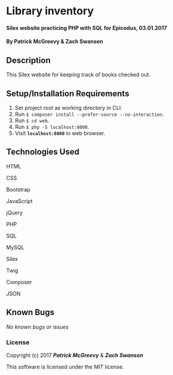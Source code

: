 # Library inventory

#### Silex website practicing PHP with SQL for Epicodus, 03.01.2017

#### By Patrick McGreevy & Zach Swanson

## Description

This Silex website for keeping track of books checked out.


## Setup/Installation Requirements
1. Set project root as working directory in CLI.
2. Run `$ composer install --prefer-source --no-interaction`.
3. Run `$ cd web`.
4. Run `$ php -S localhost:8000`.
5. Visit **`localhost:8000`** in web browser.


## Technologies Used

HTML

CSS

Bootstrap

JavaScript

jQuery

PHP

SQL

MySQL

Silex

Twig

Composer

JSON


## Known Bugs

_No known bugs or issues_

### License

Copyright (c) 2017 _**Patrick McGreevy**_ & _**Zach Swanson**_

This software is licensed under the MIT license.
